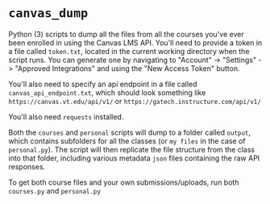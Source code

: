 # `canvas_dump`

Python (3) scripts to dump all the files from all the courses you've ever been enrolled in using the Canvas LMS API.
You'll need to provide a token in a file called `token.txt`,
located in
the current working directory when the script runs.
You can generate one by navigating to
"Account" -> "Settings" -> "Approved Integrations"
and using the "New Access Token" button.

You'll also need to specify an api endpoint in a file called `canvas_api_endpoint.txt`,
which should look something like `https://canvas.vt.edu/api/v1/` or `https://gatech.instructure.com/api/v1/`

You'll also need `requests` installed.

Both the `courses` and `personal` scripts will dump to a folder called `output`,
which contains subfolders for all the classes (or `my files` in the case of `personal.py`).
The script will then replicate the file structure from the class into that folder,
including various metadata `json` files containing the raw API responses.

To get both course files and your own submissions/uploads, run both `courses.py` and `personal.py`
